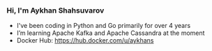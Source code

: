 ### Hi, I'm Aykhan Shahsuvarov
- I've been coding in Python and Go primarily for over 4 years
- I’m learning Apache Kafka and Apache Cassandra at the moment
- Docker Hub: https://hub.docker.com/u/aykhans
